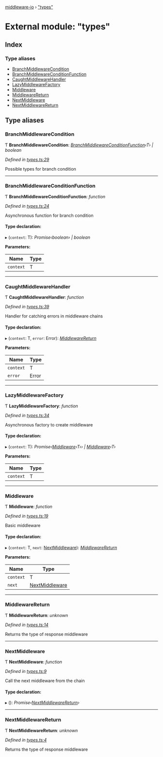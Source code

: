 [middleware-io](../README.md) › ["types"](_types_.md)

# External module: "types"

## Index

### Type aliases

* [BranchMiddlewareCondition](_types_.md#branchmiddlewarecondition)
* [BranchMiddlewareConditionFunction](_types_.md#branchmiddlewareconditionfunction)
* [CaughtMiddlewareHandler](_types_.md#caughtmiddlewarehandler)
* [LazyMiddlewareFactory](_types_.md#lazymiddlewarefactory)
* [Middleware](_types_.md#middleware)
* [MiddlewareReturn](_types_.md#middlewarereturn)
* [NextMiddleware](_types_.md#nextmiddleware)
* [NextMiddlewareReturn](_types_.md#nextmiddlewarereturn)

## Type aliases

###  BranchMiddlewareCondition

Ƭ **BranchMiddlewareCondition**: *[BranchMiddlewareConditionFunction](_types_.md#branchmiddlewareconditionfunction)‹T› | boolean*

*Defined in [types.ts:29](https://github.com/negezor/middleware-io/blob/40848e4/src/types.ts#L29)*

Possible types for branch condition

___

###  BranchMiddlewareConditionFunction

Ƭ **BranchMiddlewareConditionFunction**: *function*

*Defined in [types.ts:24](https://github.com/negezor/middleware-io/blob/40848e4/src/types.ts#L24)*

Asynchronous function for branch condition

#### Type declaration:

▸ (`context`: T): *Promise‹boolean› | boolean*

**Parameters:**

Name | Type |
------ | ------ |
`context` | T |

___

###  CaughtMiddlewareHandler

Ƭ **CaughtMiddlewareHandler**: *function*

*Defined in [types.ts:39](https://github.com/negezor/middleware-io/blob/40848e4/src/types.ts#L39)*

Handler for catching errors in middleware chains

#### Type declaration:

▸ (`context`: T, `error`: Error): *[MiddlewareReturn](_types_.md#middlewarereturn)*

**Parameters:**

Name | Type |
------ | ------ |
`context` | T |
`error` | Error |

___

###  LazyMiddlewareFactory

Ƭ **LazyMiddlewareFactory**: *function*

*Defined in [types.ts:34](https://github.com/negezor/middleware-io/blob/40848e4/src/types.ts#L34)*

Asynchronous factory to create middleware

#### Type declaration:

▸ (`context`: T): *Promise‹[Middleware](_types_.md#middleware)‹T›› | [Middleware](_types_.md#middleware)‹T›*

**Parameters:**

Name | Type |
------ | ------ |
`context` | T |

___

###  Middleware

Ƭ **Middleware**: *function*

*Defined in [types.ts:19](https://github.com/negezor/middleware-io/blob/40848e4/src/types.ts#L19)*

Basic middleware

#### Type declaration:

▸ (`context`: T, `next`: [NextMiddleware](_types_.md#nextmiddleware)): *[MiddlewareReturn](_types_.md#middlewarereturn)*

**Parameters:**

Name | Type |
------ | ------ |
`context` | T |
`next` | [NextMiddleware](_types_.md#nextmiddleware) |

___

###  MiddlewareReturn

Ƭ **MiddlewareReturn**: *unknown*

*Defined in [types.ts:14](https://github.com/negezor/middleware-io/blob/40848e4/src/types.ts#L14)*

Returns the type of response middleware

___

###  NextMiddleware

Ƭ **NextMiddleware**: *function*

*Defined in [types.ts:9](https://github.com/negezor/middleware-io/blob/40848e4/src/types.ts#L9)*

Call the next middleware from the chain

#### Type declaration:

▸ (): *Promise‹[NextMiddlewareReturn](_types_.md#nextmiddlewarereturn)›*

___

###  NextMiddlewareReturn

Ƭ **NextMiddlewareReturn**: *unknown*

*Defined in [types.ts:4](https://github.com/negezor/middleware-io/blob/40848e4/src/types.ts#L4)*

Returns the type of response middleware
